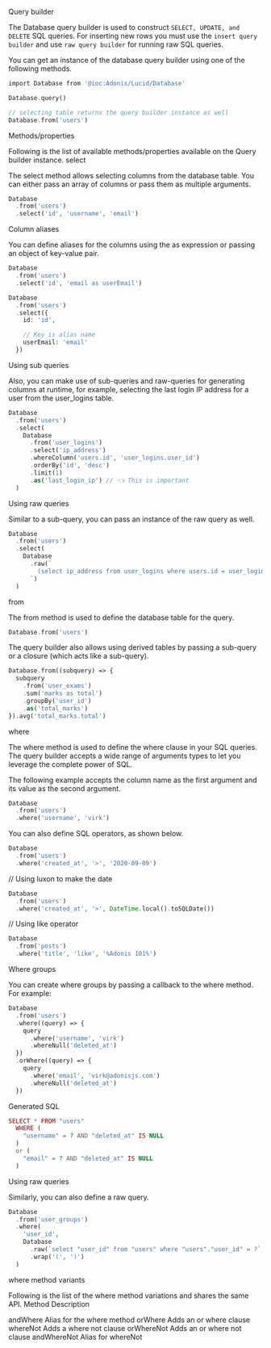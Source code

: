 Query builder

The Database query builder is used to construct `SELECT, UPDATE, and DELETE` SQL queries. For inserting new rows you must use the `insert query builder` and use `raw query builder` for running raw SQL queries.

You can get an instance of the database query builder using one of the following methods.

```php
import Database from '@ioc:Adonis/Lucid/Database'

Database.query()

// selecting table returns the query builder instance as well
Database.from('users')

```
Methods/properties

Following is the list of available methods/properties available on the Query builder instance.
select

The select method allows selecting columns from the database table. You can either pass an array of columns or pass them as multiple arguments.

```php
Database
  .from('users')
  .select('id', 'username', 'email')
```

Column aliases

You can define aliases for the columns using the as expression or passing an object of key-value pair.

```php
Database
  .from('users')
  .select('id', 'email as userEmail')
```
```php
Database
  .from('users')
  .select({
    id: 'id',

    // Key is alias name
    userEmail: 'email'
  })
 ```
Using sub queries

Also, you can make use of sub-queries and raw-queries for generating columns at runtime, for example, selecting the last login IP address for a user from the user_logins table.

```php
Database
  .from('users')
  .select(
    Database
      .from('user_logins')
      .select('ip_address')
      .whereColumn('users.id', 'user_logins.user_id')
      .orderBy('id', 'desc')
      .limit(1)
      .as('last_login_ip') // 👈 This is important
  )
```

 Using raw queries

Similar to a sub-query, you can pass an instance of the raw query as well.

```php
Database
  .from('users')
  .select(
    Database
      .raw(`
        (select ip_address from user_logins where users.id = user_logins.user_id limit 1) as last_login_ip
      `)
  )
```

from

The from method is used to define the database table for the query.

```php
Database.from('users')
```

The query builder also allows using derived tables by passing a sub-query or a closure (which acts like a sub-query).

```php
Database.from((subquery) => {
  subquery
    .from('user_exams')
    .sum('marks as total')
    .groupBy('user_id')
    .as('total_marks')
}).avg('total_marks.total')
```
where

The where method is used to define the where clause in your SQL queries. The query builder accepts a wide range of arguments types to let you leverage the complete power of SQL.

The following example accepts the column name as the first argument and its value as the second argument.

```php
Database
  .from('users')
  .where('username', 'virk')
```
You can also define SQL operators, as shown below.

```php
Database
  .from('users')
  .where('created_at', '>', '2020-09-09')
```

// Using luxon to make the date

```php
Database
  .from('users')
  .where('created_at', '>', DateTime.local().toSQLDate())
```

// Using like operator

```php
Database
  .from('posts')
  .where('title', 'like', '%Adonis 101%')
```

Where groups

You can create where groups by passing a callback to the where method. For example:

```php
Database
  .from('users')
  .where((query) => {
    query
      .where('username', 'virk')
      .whereNull('deleted_at')
  })
  .orWhere((query) => {
    query
      .where('email', 'virk@adonisjs.com')
      .whereNull('deleted_at')
  })
```

Generated SQL

```php
SELECT * FROM "users"
  WHERE (
    "username" = ? AND "deleted_at" IS NULL
  )
  or (
    "email" = ? AND "deleted_at" IS NULL
  )
```

Using raw queries

Similarly, you can also define a raw query.

```php
Database
  .from('user_groups')
  .where(
    'user_id',
    Database
      .raw(`select "user_id" from "users" where "users"."user_id" = ?`, [1])
      .wrap('(', ')')
  )
```
where method variants

Following is the list of the where method variations and shares the same API.
Method	Description

andWhere	Alias for the where method
orWhere	Adds an or where clause
whereNot	Adds a where not clause
orWhereNot	Adds an or where not clause
andWhereNot	Alias for whereNot
